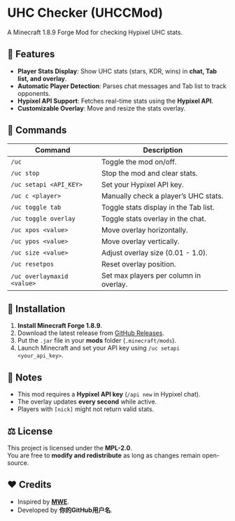 # UHC Checker (UHCCMod)  
A Minecraft 1.8.9 Forge Mod for checking Hypixel UHC stats.

## 🌟 Features  
- **Player Stats Display**: Show UHC stats (stars, KDR, wins) in **chat, Tab list, and overlay**.  
- **Automatic Player Detection**: Parses chat messages and Tab list to track opponents.  
- **Hypixel API Support**: Fetches real-time stats using the **Hypixel API**.  
- **Customizable Overlay**: Move and resize the stats overlay.  

## 🔧 Commands  
| Command | Description |
|---------|-------------|
| `/uc` | Toggle the mod on/off. |
| `/uc stop` | Stop the mod and clear stats. |
| `/uc setapi <API_KEY>` | Set your Hypixel API key. |
| `/uc c <player>` | Manually check a player’s UHC stats. |
| `/uc toggle tab` | Toggle stats display in the Tab list. |
| `/uc toggle overlay` | Toggle stats overlay in the chat. |
| `/uc xpos <value>` | Move overlay horizontally. |
| `/uc ypos <value>` | Move overlay vertically. |
| `/uc size <value>` | Adjust overlay size (0.01 - 1.0). |
| `/uc resetpos` | Reset overlay position. |
| `/uc overlaymaxid <value>` | Set max players per column in overlay. |

## 📜 Installation  
1. **Install Minecraft Forge 1.8.9**.  
2. Download the latest release from [GitHub Releases](https://github.com/你的GitHub用户名/uhcc/releases).  
3. Put the `.jar` file in your **mods** folder (`.minecraft/mods`).  
4. Launch Minecraft and set your API key using `/uc setapi <your_api_key>`.  

## 📝 Notes  
- This mod requires a **Hypixel API key** (`/api new` in Hypixel chat).  
- The overlay updates **every second** while active.  
- Players with `[nick]` might not return valid stats.  

## ⚖️ License  
This project is licensed under the **MPL-2.0**.  
You are free to **modify and redistribute** as long as changes remain open-source.  

## ❤️ Credits  
- Inspired by **[MWE](https://github.com/Alexdoru/MWE)**.  
- Developed by **你的GitHub用户名**.  
